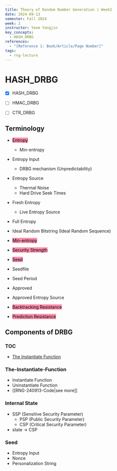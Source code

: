 ```yaml
---
title: Theory of Random Number Generation | Week2
date: 2024-09-13
semester: Fall 2024
week: 2
instructor: Yeom Yongjin
key_concepts:
  - HASH_DRBG
references:
  - "[Reference 1: Book/Article/Page Number]"
tags:
  - rng-lecture
---
```


# HASH_DRBG

- [x] HASH_DRBG
- [ ] HMAC_DRBG
- [ ] CTR_DRBG


## Terminology
- <mark style="background: #FF5582A6;">Entropy</mark>
	- Min-entropy
- Entropy Input
	- DRBG mechanism (Unpredictability)
- Entropy Source
	- Thermal Noise
	- Hard Drive Seek Times
- Fresh Entropy
	- Live Entropy Source
- Full Entropy

- Ideal Random Bitstring (Ideal Random Sequence)
- <mark style="background: #FF5582A6;">Min-entropy</mark>

- <mark style="background: #FF5582A6;">Security Strength</mark>
- <mark style="background: #FF5582A6;">Seed</mark>
- Seedfile
- Seed Period

- Approved
- Approved Entropy Source
- <mark style="background: #FF5582A6;">Backtracking Resistance</mark>

- <mark style="background: #FF5582A6;">Prediction Resistance</mark>

## Components of DRBG

### TOC
- [The Instantiate Function](#The-Instantiate-Function)

### The-Instantiate-Function
- Instantiate Function
- Uninstantiate Function
- [[RNG-240913-Code|see more]]

### Internal State
- SSP (Sensitive Security Parameter)
	- PSP (Public Security Parameter)
	- CSP (Critical Security Parameter)
- state -> CSP

### Seed
- Entropy Input
- Nonce
- Personalization String






